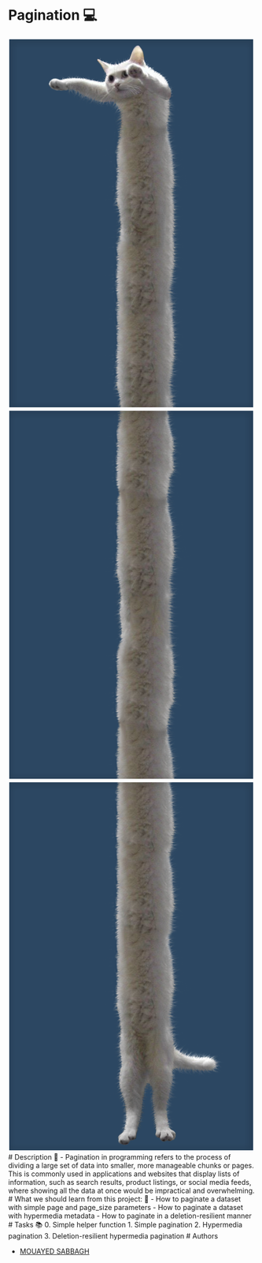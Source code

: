 # Pagination 💻
<img src="images/pic-cat1.png" alt="python-img-project ">
<img src="images/pic-cat2.png" alt="python-img-project ">
<img src="images/pic-cat3.png" alt="python-img-project ">
# Description 💬
- Pagination in programming refers to the process of dividing a large set of data into smaller, more manageable chunks or pages. This is commonly used in applications and websites that display lists of information, such as search results, product listings, or social media feeds, where showing all the data at once would be impractical and overwhelming.
# What we should learn from this project: 📑
- How to paginate a dataset with simple page and page_size parameters
- How to paginate a dataset with hypermedia metadata
- How to paginate in a deletion-resilient manner
# Tasks 📚
0. Simple helper function
1. Simple pagination
2. Hypermedia pagination
3. Deletion-resilient hypermedia pagination
# Authors

- [MOUAYED SABBAGH](https://github.com/MOUAYEDSB)
